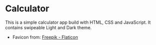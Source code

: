 # Calculator

This is a simple calculator app build with HTML, CSS and JavaScript.
It contains swipeable Light and Dark theme.

* Favicon from:
<a href="https://www.flaticon.com/free-icons/calculator" title="calculator icons">Freepik - Flaticon</a>